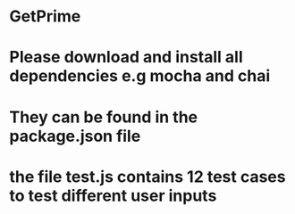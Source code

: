 # GetPrime
# Please download and install all dependencies e.g mocha and chai
# They can be found in the package.json file
# the file test.js contains 12 test cases to test different user inputs